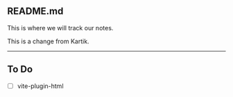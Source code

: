 ## README.md

This is where we will track our notes.

This is a change from Kartik.

---

## To Do
- [ ] vite-plugin-html
